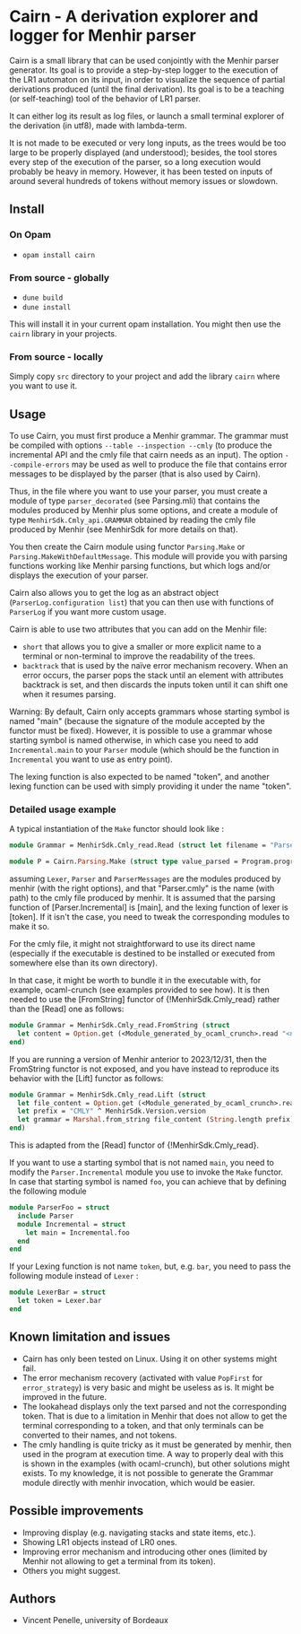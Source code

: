 # Cairn - A derivation explorer and logger for Menhir parser

Cairn is a small library that can be used conjointly with the Menhir parser generator.
Its goal is to provide a step-by-step logger to the execution of the LR1 automaton on its input, in order to visualize the sequence of partial derivations produced (until the final derivation).
Its goal is to be a teaching (or self-teaching) tool of the behavior of LR1 parser.

It can either log its result as log files, or launch a small terminal explorer of the derivation (in utf8), made with lambda-term.

It is not made to be executed or very long inputs, as the trees would be too large to be properly displayed (and understood); besides, the tool stores every step of the execution of the parser, so a long execution would probably be heavy in memory. However, it has been tested on inputs of around several hundreds of tokens without memory issues or slowdown.

## Install

### On Opam

- `opam install cairn`

### From source - globally

- `dune build`
- `dune install`

This will install it in your current opam installation. You might then use the `cairn` library in your projects.

### From source - locally

Simply copy `src` directory to your project and add the library `cairn` where you want to use it.

## Usage

To use Cairn, you must first produce a Menhir grammar. The grammar must be compiled with options `--table --inspection --cmly` (to produce the incremental API and the cmly file that cairn needs as an input). The option `--compile-errors` may be used as well to produce the file that contains error messages to be displayed by the parser (that is also used by Cairn).

Thus, in the file where you want to use your parser, you must create a module of type `parser_decorated` (see Parsing.mli) that contains the modules produced by Menhir plus some options, and create a module of type `MenhirSdk.Cmly_api.GRAMMAR` obtained by reading the cmly file produced by Menhir (see MenhirSdk for more details on that).

You then create the Cairn module using functor `Parsing.Make` or `Parsing.MakeWithDefaultMessage`.
This module will provide you with parsing functions working like Menhir parsing functions, but which logs and/or displays the execution of your parser.

Cairn also allows you to get the log as an abstract object (`ParserLog.configuration list`) that you can then use with functions of `ParserLog` if you want more custom usage.

Cairn is able to use two attributes that you can add on the Menhir file:

- `short` that allows you to give a smaller or more explicit name to a terminal or non-terminal to improve the readability of the trees.
- `backtrack` that is used by the naïve error mechanism recovery. When an error occurs, the parser pops the stack until an element with attributes backtrack is set, and then discards the inputs token until it can shift one when it resumes parsing.

Warning: By default, Cairn only accepts grammars whose starting symbol is named "main" (because the signature of the module accepted by the functor must be fixed). However, it is possible to use a grammar whose starting symbol is named otherwise, in which case you need to add `Incremental.main` to your `Parser` module (which should be the function in `Incremental` you want to use as entry point).

The lexing function is also expected to be named "token", and another lexing function can be used with simply providing it under the name "token".

### Detailed usage example

A typical instantiation of the `Make` functor should look like :

```OCaml
module Grammar = MenhirSdk.Cmly_read.Read (struct let filename = "Parser.cmly" end)

module P = Cairn.Parsing.Make (struct type value_parsed = Program.program) (Parser) (Lexer) (ParserMessages) (Grammar)
```

assuming `Lexer`, `Parser` and `ParserMessages` are the modules produced by menhir (with the right options), and that "Parser.cmly" is the name (with path) to the cmly file produced by menhir. It is assumed that the parsing function of [Parser.Incremental] is [main], and the lexing function of lexer is [token]. If it isn't the case, you need to tweak the corresponding modules to make it so.

For the cmly file, it might not straightforward to use its direct name (especially if the executable is destined to be installed or executed from somewhere else than its own directory).
  
In that case, it might be worth to bundle it in the executable with, for
example, ocaml-crunch (see examples provided to see how). It is then needed
to use the [FromString] functor of {!MenhirSdk.Cmly_read} rather than the
[Read] one as follows:

```OCaml
module Grammar = MenhirSdk.Cmly_read.FromString (struct
  let content = Option.get (<Module_generated_by_ocaml_crunch>.read "<name_of_cmly_file>")
end)
```

If you are running a version of Menhir anterior to 2023/12/31, then the
FromString functor is not exposed, and you have instead to reproduce its
behavior with the [Lift] functor as follows:

```OCaml
module Grammar = MenhirSdk.Cmly_read.Lift (struct
  let file_content = Option.get (<Module_generated_by_ocaml_crunch>.read "<name_of_cmly_file>")
  let prefix = "CMLY" ^ MenhirSdk.Version.version
  let grammar = Marshal.from_string file_content (String.length prefix)
end)
```

This is adapted from the [Read] functor of {!MenhirSdk.Cmly_read}.

If you want to use a starting symbol that is not named `main`, you need to modify the `Parser.Incremental` module you use to invoke the `Make` functor. In case that starting symbol is named `foo`, you can achieve that by defining the following module

```Ocaml
module ParserFoo = struct
  include Parser
  module Incremental = struct
    let main = Incremental.foo
  end
end
```

If your Lexing function is not name `token`, but, e.g. `bar`, you need to pass the following module instead of `Lexer` :

```Ocaml
module LexerBar = struct
  let token = Lexer.bar
end
```

## Known limitation and issues

- Cairn has only been tested on Linux. Using it on other systems might fail.
- The error mechanism recovery (activated with value `PopFirst` for `error_strategy`) is very basic and might be useless as is. It might be improved in the future.
- The lookahead displays only the text parsed and not the corresponding token. That is due to a limitation in Menhir that does not allow to get the terminal corresponding to a token, and that only terminals can be converted to their names, and not tokens.
- The cmly handling is quite tricky as it must be generated by menhir, then used in the program at execution time. A way to properly deal with this is shown in the examples (with ocaml-crunch), but other solutions might exists. To my knowledge, it is not possible to generate the Grammar module directly with menhir invocation, which would be easier.

## Possible improvements

- Improving display (e.g. navigating stacks and state items, etc.).
- Showing LR1 objects instead of LR0 ones.
- Improving error mechanism and introducing other ones (limited by Menhir not allowing to get a terminal from its token).
- Others you might suggest.

## Authors

- Vincent Penelle, university of Bordeaux
